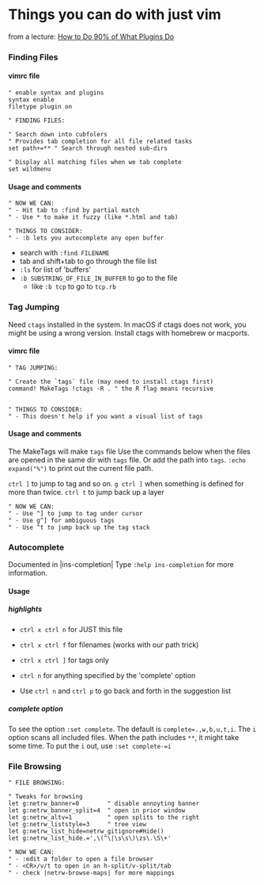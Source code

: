 # Things you can do with just vim

from a lecture: [How to Do 90% of What Plugins Do](https://youtu.be/XA2WjJbmmoM)


### Finding Files

#### vimrc file

    " enable syntax and plugins
    syntax enable 
    filetype plugin on

    " FINDING FILES:

    " Search down into cubfolers
    " Provides tab completion for all file related tasks
    set path+=** " Search through nested sub-dirs

    " Display all matching files when we tab complete
    set wildmenu


#### Usage and comments

    " NOW WE CAN:
    " - Hit tab to :find by partial match
    " - Use * to make it fuzzy (like *.html and tab)

    " THINGS TO CONSIDER:
    " - :b lets you autocomplete any open buffer

- search with `:find FILENAME`
- tab and shift+tab to go through the file list
- `:ls` for list of 'buffers'
- `:b SUBSTRING_OF_FILE_IN_BUFFER` to go to the file 
    - like `:b tcp` to go to `tcp.rb`


### Tag Jumping

Need `ctags` installed in the system.
In macOS if ctags does not work, you might be using a wrong version.
Install ctags with homebrew or macports.


#### vimrc file

    " TAG JUMPING:

    " Create the `tags` file (may need to install ctags first)
    command! MakeTags !ctags -R . " the R flag means recursive


    " THINGS TO CONSIDER:
    " - This doesn't help if you want a visual list of tags


#### Usage and comments

The MakeTags will make `tags` file
Use the commands below 
when the files are opened in the same dir with `tags` file.
Or add the path into `tags`.
`:echo expand("%")` to print out the current file path.

`ctrl ]` to jump to tag and so on.
`g ctrl ]` when something is defined for more than twice.
`ctrl t` to jump back up a layer

    " NOW WE CAN:
    " - Use ^] to jump to tag under cursor
    " - Use g^] for ambiguous tags
    " - Use ^t to jump back up the tag stack


### Autocomplete

Documented in |ins-completion|
Type `:help ins-completion` for more information.

#### Usage

##### highlights

- `ctrl x ctrl n` for JUST this file
- `ctrl x ctrl f` for filenames (works with our path trick)
- `ctrl x ctrl ]` for tags only
- `ctrl n` for anything specified by the 'complete' option

- Use `ctrl n` and `ctrl p` to go back and forth in the suggestion list


##### complete option

To see the option `:set complete`.
The default is `complete=.,w,b,u,t,i`.
The `i` option scans all included files. When the path includes `**`,
it might take some time. To put the `i` out, use `:set complete-=i`


### File Browsing

    " FILE BROWSING:

    " Tweaks for browsing
    let g:netrw_banner=0        " disable annoyting banner
    let g:netrw_banner_split=4  " open in prior window
    let g:netrw_altv=1          " open splits to the right
    let g:netrw_liststyle=3     " tree view
    let g:netrw_list_hide=netrw_gitignore#Hide()
    let g:netrw_list_hide.=',\(^\|\s\s\)\zs\.\S\+'

    " NOW WE CAN:
    " - :edit a folder to open a file browser
    " - <CR>/v/t to open in an h-split/v-split/tab
    " - check |netrw-browse-maps| for more mappings

